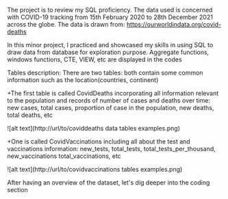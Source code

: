 The project is to review my SQL proficiency. The data used is concerned with COVID-19 tracking from 15th February 2020 to 28th December 2021 across the globe. The data is drawn from: https://ourworldindata.org/covid-deaths

In this minor project, I practiced and showcased my skills in using SQL to draw data from database for exploration purpose. Aggregate functions, windows functions, CTE, VIEW, etc are displayed in the codes

Tables description:
There are two tables: both contain some common information such as the location(countries, continent)

+The first table is called CovidDeaths incorporating all information relevant to the population and records of number of cases and deaths over time:  new cases, total cases, proportion of case in the population, new deaths, total deaths, etc 

![alt text](http://url/to/coviddeaths data tables examples.png)



+One is called CovidVaccinations including all about the test and vaccinations information: new_tests, total_tests, total_tests_per_thousand, new_vaccinations total_vaccinations, etc

![alt text](http://url/to/covidvaccinations  tables examples.png)


After having an overview of the dataset, let's dig deeper into the coding section
